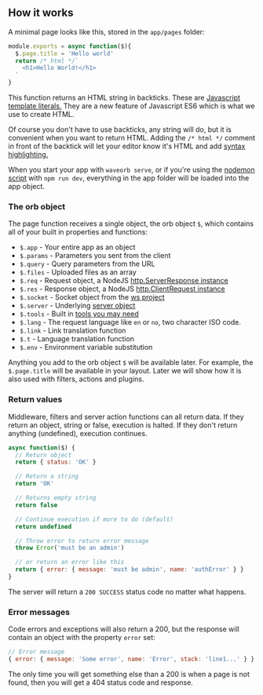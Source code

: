 ## How it works

A minimal page looks like this, stored in the `app/pages` folder:
```js
module.exports = async function($){
  $.page.title = 'Hello world'
  return /* html */`
    <h1>Hello World!</h1>
  `
}
```
This function returns an HTML string in backticks. These are [Javascript template literals.](https://developer.mozilla.org/en-US/docs/Web/JavaScript/Reference/Template_literals) They are a new feature of Javascript ES6 which is what we use to create HTML.

Of course you don't have to use backticks, any string will do, but it is convenient when you want to return HTML. Adding the `/* html */` comment in front of the backtick will let your editor know it's HTML and add [syntax highlighting.](https://marketplace.visualstudio.com/items?itemName=Tobermory.es6-string-html)

When you start your app with `waveorb serve`, or if you're using the [nodemon script](/doc/getting-started.html) with `npm run dev`, everything in the app folder will be loaded into the app object.

### The orb object
The page function receives a single object, the orb object `$`, which contains all of your built in properties and functions:

* `$.app` - Your entire app as an object
* `$.params` - Parameters you sent from the client
* `$.query` - Query parameters from the URL
* `$.files` - Uploaded files as an array
* `$.req` - Request object, a NodeJS [http.ServerResponse instance](https://nodejs.org/api/http.html#http_class_http_serverresponse)
* `$.res` - Response object, a NodeJS [http.ClientRequest instance](https://nodejs.org/api/http.html#http_class_http_clientrequest)
* `$.socket` - Socket object from the [ws project](https://github.com/websockets/ws)
* `$.server` - Underlying [server object](https://github.com/eldoy/sirloin)
* `$.tools` - Built in [tools you may need](https://github.com/eldoy/extras)
* `$.lang` - The request language like `en` or `no`, two character ISO code.
* `$.link` - Link translation function
* `$.t` - Language translation function
* `$.env` - Environment variable substitution

Anything you add to the orb object `$` will be available later. For example, the `$.page.title` will be available in your layout. Later we will show how it is also used with filters, actions and plugins.

### Return values

Middleware, filters and server action functions can all return data. If they return an object, string or false, execution is halted. If they don't return anything (undefined), execution continues.

```js
async function($) {
  // Return object
  return { status: 'OK' }

  // Return a string
  return 'OK'

  // Returns empty string
  return false

  // Continue execution if more to do (default)
  return undefined

  // Throw error to return error message
  throw Error('must be an admin')

  // or return an error like this
  return { error: { message: 'must be admin', name: 'authError' } }
}
```
The server will return a `200 SUCCESS` status code no matter what happens.

### Error messages
Code errors and exceptions will also return a 200, but the response will contain an object with the property `error` set:
```js
// Error message
{ error: { message: 'Some error', name: 'Error', stack: 'line1...' } }
```

The only time you will get something else than a 200 is when a page is not found, then you will get a 404 status code and response.
